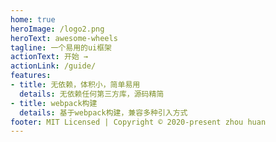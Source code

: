 ```yaml
---
home: true
heroImage: /logo2.png
heroText: awesome-wheels
tagline: 一个易用的ui框架
actionText: 开始 →
actionLink: /guide/
features:
- title: 无依赖，体积小，简单易用
  details: 无依赖任何第三方库，源码精简
- title: webpack构建
  details: 基于webpack构建，兼容多种引入方式
footer: MIT Licensed | Copyright © 2020-present zhou huan
---
```



